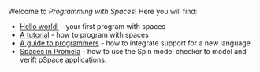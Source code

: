 Welcome to *Programming with Spaces*! Here you will find:
- [Hello world!](hello.md) - your first program with spaces
- [A tutorial](tutorial.md) - how to program with spaces 
- [A guide to programmers](guide.md) - how to integrate support for a new language.
- [Spaces in Promela](promela/promela.md) - how to use the Spin model checker to model and verift pSpace applications.
